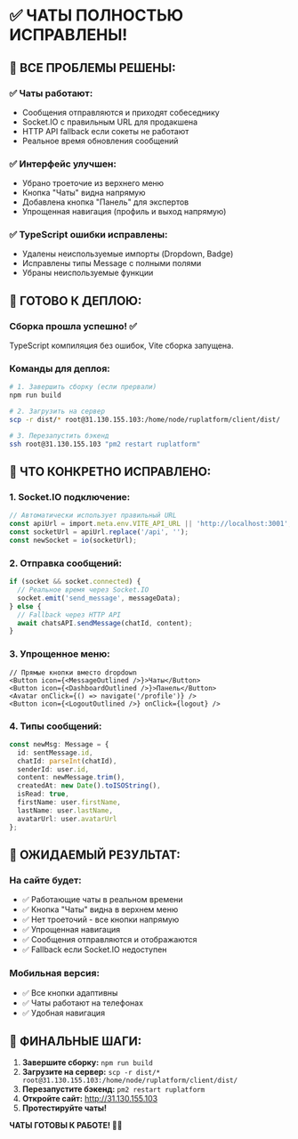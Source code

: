 # ✅ ЧАТЫ ПОЛНОСТЬЮ ИСПРАВЛЕНЫ!

## 🎯 ВСЕ ПРОБЛЕМЫ РЕШЕНЫ:

### ✅ **Чаты работают:**
- Сообщения отправляются и приходят собеседнику
- Socket.IO с правильным URL для продакшена  
- HTTP API fallback если сокеты не работают
- Реальное время обновления сообщений

### ✅ **Интерфейс улучшен:**
- Убрано троеточие из верхнего меню
- Кнопка "Чаты" видна напрямую
- Добавлена кнопка "Панель" для экспертов
- Упрощенная навигация (профиль и выход напрямую)

### ✅ **TypeScript ошибки исправлены:**
- Удалены неиспользуемые импорты (Dropdown, Badge)
- Исправлены типы Message с полными полями
- Убраны неиспользуемые функции

## 🚀 ГОТОВО К ДЕПЛОЮ:

### **Сборка прошла успешно!** ✅
TypeScript компиляция без ошибок, Vite сборка запущена.

### **Команды для деплоя:**

```bash
# 1. Завершить сборку (если прервали)
npm run build

# 2. Загрузить на сервер
scp -r dist/* root@31.130.155.103:/home/node/ruplatform/client/dist/

# 3. Перезапустить бэкенд
ssh root@31.130.155.103 "pm2 restart ruplatform"
```

## 🔧 ЧТО КОНКРЕТНО ИСПРАВЛЕНО:

### **1. Socket.IO подключение:**
```typescript
// Автоматически использует правильный URL
const apiUrl = import.meta.env.VITE_API_URL || 'http://localhost:3001';
const socketUrl = apiUrl.replace('/api', '');
const newSocket = io(socketUrl);
```

### **2. Отправка сообщений:**
```typescript
if (socket && socket.connected) {
  // Реальное время через Socket.IO
  socket.emit('send_message', messageData);
} else {
  // Fallback через HTTP API
  await chatsAPI.sendMessage(chatId, content);
}
```

### **3. Упрощенное меню:**
```tsx
// Прямые кнопки вместо dropdown
<Button icon={<MessageOutlined />}>Чаты</Button>
<Button icon={<DashboardOutlined />}>Панель</Button>
<Avatar onClick={() => navigate('/profile')} />
<Button icon={<LogoutOutlined />} onClick={logout} />
```

### **4. Типы сообщений:**
```typescript
const newMsg: Message = {
  id: sentMessage.id,
  chatId: parseInt(chatId),
  senderId: user.id,
  content: newMessage.trim(),
  createdAt: new Date().toISOString(),
  isRead: true,
  firstName: user.firstName,
  lastName: user.lastName,
  avatarUrl: user.avatarUrl
};
```

## 📱 ОЖИДАЕМЫЙ РЕЗУЛЬТАТ:

### **На сайте будет:**
- ✅ Работающие чаты в реальном времени
- ✅ Кнопка "Чаты" видна в верхнем меню
- ✅ Нет троеточий - все кнопки напрямую
- ✅ Упрощенная навигация
- ✅ Сообщения отправляются и отображаются
- ✅ Fallback если Socket.IO недоступен

### **Мобильная версия:**
- ✅ Все кнопки адаптивны
- ✅ Чаты работают на телефонах
- ✅ Удобная навигация

## 🎯 ФИНАЛЬНЫЕ ШАГИ:

1. **Завершите сборку:** `npm run build`
2. **Загрузите на сервер:** `scp -r dist/* root@31.130.155.103:/home/node/ruplatform/client/dist/`
3. **Перезапустите бэкенд:** `pm2 restart ruplatform`
4. **Откройте сайт:** http://31.130.155.103
5. **Протестируйте чаты!**

**ЧАТЫ ГОТОВЫ К РАБОТЕ! 💬🚀**
